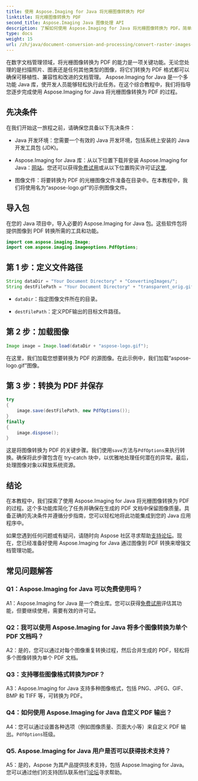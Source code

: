 ```yaml
---
title: 使用 Aspose.Imaging for Java 将光栅图像转换为 PDF
linktitle: 将光栅图像转换为 PDF
second_title: Aspose.Imaging Java 图像处理 API
description: 了解如何使用 Aspose.Imaging for Java 将光栅图像转换为 PDF。简单的步骤即可获得高质量的结果。
type: docs
weight: 15
url: /zh/java/document-conversion-and-processing/convert-raster-images-to-pdf/
---
```

在数字文档管理领域，将光栅图像转换为 PDF 的能力是一项关键功能。无论您处理的是扫描照片、图表还是任何其他类型的图像，将它们转换为 PDF 格式都可以确保可移植性、兼容性和改进的文档管理。 Aspose.Imaging for Java 是一个多功能 Java 库，使开发人员能够轻松执行此任务。在这个综合教程中，我们将指导您逐步完成使用 Aspose.Imaging for Java 将光栅图像转换为 PDF 的过程。

## 先决条件

在我们开始这一旅程之前，请确保您具备以下先决条件：

- Java 开发环境：您需要一个有效的 Java 开发环境，包括系统上安装的 Java 开发工具包 (JDK)。

-  Aspose.Imaging for Java 库：从以下位置下载并安装 Aspose.Imaging for Java：[网站](https://releases.aspose.com/imaging/java/)。您还可以获得[免费试用](https://releases.aspose.com/)或从以下位置购买许可证[这里](https://purchase.aspose.com/buy).

- 图像文件：将要转换为 PDF 的光栅图像文件准备在目录中。在本教程中，我们将使用名为“aspose-logo.gif”的示例图像文件。

## 导入包

在您的 Java 项目中，导入必要的 Aspose.Imaging for Java 包。这些软件包将提供图像到 PDF 转换所需的工具和功能。

```java
import com.aspose.imaging.Image;
import com.aspose.imaging.imageoptions.PdfOptions;
```

## 第 1 步：定义文件路径

```java
String dataDir = "Your Document Directory" + "ConvertingImages/";
String destFilePath = "Your Document Directory" + "transparent_orig.gif.pdf";
```

- `dataDir`：指定图像文件所在的目录。

- `destFilePath`：定义PDF输出的目标文件路径。

## 第 2 步：加载图像

```java
Image image = Image.load(dataDir + "aspose-logo.gif");
```

在这里，我们加载您想要转换为 PDF 的源图像。在此示例中，我们加载“aspose-logo.gif”图像。

## 第 3 步：转换为 PDF 并保存

```java
try
{
    image.save(destFilePath, new PdfOptions());
}
finally
{
    image.dispose();
}
```

这是将图像转换为 PDF 的关键步骤。我们使用`save`方法与`PdfOptions`来执行转换。确保将此步骤包含在 try-catch 块中，以优雅地处理任何潜在的异常。最后，处理图像对象以释放系统资源。

## 结论

在本教程中，我们探索了使用 Aspose.Imaging for Java 将光栅图像转换为 PDF 的过程。这个多功能库简化了任务并确保在生成的 PDF 文档中保留图像质量。具备正确的先决条件并遵循分步指南，您可以轻松地将此功能集成到您的 Java 应用程序中。

如果您遇到任何问题或有疑问，请随时向 Aspose 社区寻求帮助[支持论坛](https://forum.aspose.com/)。现在，您已经准备好使用 Aspose.Imaging for Java 通过图像到 PDF 转换来增强文档管理功能。

## 常见问题解答

### Q1：Aspose.Imaging for Java 可以免费使用吗？

 A1：Aspose.Imaging for Java 是一个商业库。您可以获得[免费试用](https://releases.aspose.com/)评估其功能，但要继续使用，需要有效的许可证。

### Q2：我可以使用 Aspose.Imaging for Java 将多个图像转换为单个 PDF 文档吗？

A2：是的，您可以通过对每个图像重复转换过程，然后合并生成的 PDF，轻松将多个图像转换为单个 PDF 文档。

### Q3：支持哪些图像格式转换为PDF？

A3：Aspose.Imaging for Java 支持多种图像格式，包括 PNG、JPEG、GIF、BMP 和 TIFF 等，可转换为 PDF。

### Q4：如何使用 Aspose.Imaging for Java 自定义 PDF 输出？

 A4：您可以通过设置各种选项（例如图像质量、页面大小等）来自定义 PDF 输出。`PdfOptions`班级。

### Q5. Aspose.Imaging for Java 用户是否可以获得技术支持？

 A5：是的，Aspose 为其产品提供技术支持，包括 Aspose.Imaging for Java。您可以通过他们的支持团队联系他们[论坛](https://forum.aspose.com/)寻求帮助。